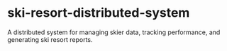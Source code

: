# ski-resort-distributed-system
A distributed system for managing skier data, tracking performance, and generating ski resort reports.
